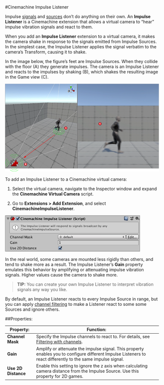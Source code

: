 #Cinemachine Impulse Listener

Impulse [signals](CinemachineImpulseRawSignal.md) and [sources](CinemachineImpulseSourceOverview.md) don’t do anything on their own. An **Impulse Listener** is a Cinemachine extension that allows a virtual camera to “hear” impulse vibration signals and react to them.  

When you add an **Impulse Listener** extension to a virtual camera, it makes the camera shake in response to the signals emitted from Impulse Sources. In the simplest case, the Impulse Listener applies the signal verbatim to the camera’s Transform, causing it to shake.

In the image below, the figure’s feet are Impulse Sources. When they collide with the floor (A) they generate impulses. The camera is an Impulse Listener and reacts to the impulses by shaking (B), which shakes the resulting image in the Game view (C). 

![In this Scene, the figure’s feet are Impulse Sources. When they collide with the floor (A) they generate impulses. The camera is an Impulse Listener and reacts to the impulses by shaking (B), which shakes the resulting image in the Game view (C). ](images/ImpulseOverview.png)

To add an Impulse Listener to a Cinemachine virtual camera:

1. Select the virtual camera, navigate to the Inspector window and expand the **Cinemachine Virtual Camera** script.

2. Go to **Extensions > Add Extension**, and select **CinemachineImpulseListener**.

![](images/InspectorImpulseListener.png)

In the real world, some cameras are mounted less rigidly than others, and tend to shake more as a result. The Impulse Listener’s **Gain** property emulates this behavior by amplifying or attenuating impulse vibration signals. Higher values cause the camera to shake more.

>**TIP:** You can create your own Impulse Listener to interpret vibration signals any way you like.

By default, an Impulse Listener reacts to every Impulse Source in range, but you can apply [channel filtering](CinemachineImpulseFiltering.md#ChannelFiltering) to make a Listener react to some some Sources and ignore others.

##Properties:

| Property:           | Function:                                                    |
| ------------------- | ------------------------------------------------------------ |
| **Channel Mask**    | Specify the Impulse channels to react to. For details, see [Filtering with channels](CinemachineImpulseFiltering.md#ChannelFiltering).                   |
| **Gain**            | Amplify or attenuate the impulse signal. This property enables you to configure different Impulse Listeners to react differently to the same impulse signal. |
| **Use 2D Distance** | Enable this setting to ignore the z axis when calculating camera distance from the Impulse Source. Use this property for 2D games. |
